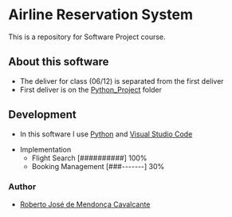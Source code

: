 # Airline Reservation System
This is a repository for Software Project course.

## About this software
- The deliver for class (06/12) is separated from the first deliver
- First deliver is on the [Python_Project](https://github.com/roberto-cavalcante/Airline_Reservation_System/tree/main/Python_Project) folder

## Development
- In this software I use [Python](https://www.python.org/) and [Visual Studio Code](https://code.visualstudio.com/)
* Implementation
    - Flight Search [##########] 100%
    - Booking Management [###-------] 30%

### Author
- [Roberto José de Mendonça Cavalcante](https://github.com/roberto-cavalcante/)